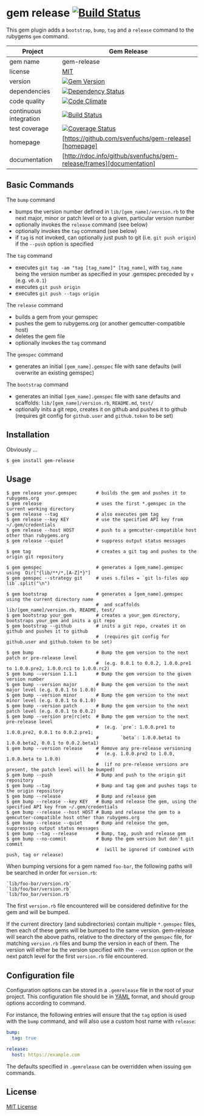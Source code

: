 # gem release [![Build Status](https://secure.travis-ci.org/svenfuchs/gem-release.png)](http://travis-ci.org/svenfuchs/gem-release)

This gem plugin adds a `bootstrap`, `bump`, `tag` and a `release` command to the rubygems `gem` command.

| Project                 |  Gem Release      |
|------------------------ | ----------------- |
| gem name                |  gem-release      |
| license                 |  [MIT][license]   |
| version                 |  [![Gem Version](https://badge.fury.io/rb/gem-release.png)](http://badge.fury.io/rb/gem-release) |
| dependencies            |  [![Dependency Status](https://gemnasium.com/svenfuchs/gem-release.png)](https://gemnasium.com/svenfuchs/gem-release) |
| code quality            |  [![Code Climate](https://codeclimate.com/github/svenfuchs/gem-release.png)](https://codeclimate.com/github/svenfuchs/gem-release) |
| continuous integration  |  [![Build Status](https://secure.travis-ci.org/svenfuchs/gem-release.png?branch=master)](https://travis-ci.org/svenfuchs/gem-release) |
| test coverage           |  [![Coverage Status](https://coveralls.io/repos/svenfuchs/gem-release/badge.png)](https://coveralls.io/r/svenfuchs/gem-release) |
| homepage                |  [https://github.com/svenfuchs/gem-release][homepage] |
| documentation           |  [http://rdoc.info/github/svenfuchs/gem-release/frames][documentation] |

## Basic Commands

The `bump` command

 * bumps the version number defined in `lib/[gem_name]/version.rb` to the next major, minor or patch level or to a given, particular version number
 * optionally invokes the `release` command (see below)
 * optionally invokes the `tag` command (see below)
 * if `tag` is not invoked, can optionally just push to git (i.e. `git push origin`) if the `--push` option is specified

The `tag` command

 * executes `git tag -am "tag [tag_name]" [tag_name]`, with `tag_name` being the version number as specified in your .gemspec preceded  by `v` (e.g. `v0.0.1`)
 * executes `git push origin`
 * executes `git push --tags origin`

The `release` command

 * builds a gem from your gemspec
 * pushes the gem to rubygems.org (or another gemcutter-compatible host)
 * deletes the gem file
 * optionally invokes the `tag` command

The `gemspec` command

 * generates an initial `[gem_name].gemspec` file with sane defaults (will overwrite an existing gemspec)

The `bootstrap` command

 * generates an initial `[gem_name].gemspec` file with sane defaults and scaffolds: `lib/[gem_name]/version.rb`, `README.md`, `test/`
 * optionally inits a git repo, creates it on github and pushes it to github (requires git config for `github.user` and `github.token` to be set)

## Installation

Obviously ...

    $ gem install gem-release

## Usage

    $ gem release your.gemspec       # builds the gem and pushes it to rubygems.org
    $ gem release                    # uses the first *.gemspec in the current working directory
    $ gem release --tag              # also executes gem tag
    $ gem release --key KEY          # use the specified API key from ~/.gem/credentials
    $ gem release --host HOST        # push to a gemcutter-compatible host other than rubygems.org
    $ gem release --quiet            # suppress output status messages

    $ gem tag                        # creates a git tag and pushes to the origin git repository

    $ gem gemspec                    # generates a [gem_name].gemspec using  Dir["{lib/**/*,[A-Z]*}"]
    $ gem gemspec --strategy git     # uses s.files = `git ls-files app lib`.split("\n")

    $ gem bootstrap                  # generates a [gem_name].gemspec using the current directory name
                                     #  and scaffolds lib/[gem_name]/version.rb, README, test/
    $ gem bootstrap your_gem         # creates a your_gem directory, bootstraps your_gem and inits a git repo
    $ gem bootstrap --github         # inits a git repo, creates it on github and pushes it to github
                                     #  (requires git config for github.user and github.token to be set)

    $ gem bump                       # Bump the gem version to the next patch or pre-release level
                                     #  (e.g. 0.0.1 to 0.0.2, 1.0.0.pre1 to 1.0.0.pre2, 1.0.0.rc1 to 1.0.0.rc2)
    $ gem bump --version 1.1.1       # Bump the gem version to the given version number
    $ gem bump --version major       # Bump the gem version to the next major level (e.g. 0.0.1 to 1.0.0)
    $ gem bump --version minor       # Bump the gem version to the next minor level (e.g. 0.0.1 to 0.1.0)
    $ gem bump --version patch       # Bump the gem version to the next patch level (e.g. 0.0.1 to 0.0.2)
    $ gem bump --version pre|rc|etc  # Bump the gem version to the next pre-release level
                                     #  (e.g. `pre`: 1.0.0.pre1 to 1.0.0.pre2, 0.0.1 to 0.0.2.pre1;
                                     #        `beta`: 1.0.0.beta1 to 1.0.0.beta2, 0.0.1 to 0.0.2.beta1)
    $ gem bump --version release     # Remove any pre-release versioning
                                     #  (e.g. 1.0.0.pre2 to 1.0.0, 1.0.0.beta to 1.0.0)
                                     #  (if no pre-release versions are present, the patch level will be bumped)
    $ gem bump --push                # Bump and push to the origin git repository
    $ gem bump --tag                 # Bump and tag gem and pushes tags to the origin repository
    $ gem bump --release             # Bump and release gem
    $ gem bump --release --key KEY   # Bump and release the gem, using the specified API key from ~/.gem/credentials
    $ gem bump --release --host HOST # Bump and release the gem to a gemcutter-compatible host other than rubygems.org
    $ gem bump --release --quiet     # Bump and release the gem, suppressing output status messages
    $ gem bump --tag --release       # Bump, tag, push and release gem
    $ gem bump --no-commit           # Bump the gem version but don't git commit
                                     #  (will be ignored if combined with push, tag or release)

When bumping versions for a gem named `foo-bar`, the following paths will be searched in order for `version.rb`:

    `lib/foo-bar/version.rb`
    `lib/foo/bar/version.rb`
    `lib/foo_bar/version.rb`

The first `version.rb` file encountered will be considered definitive for the gem and will be bumped.

If the current directory (and subdirectories) contain multiple `*.gemspec` files, then each of these gems will be bumped
to the same version. gem-release will search the above paths, relative to the directory of the `gemspec` file, for
matching `version.rb` files and bump the version in each of them. The version will either be the version specified with
the `--version` option or the next patch level for the first `version.rb` file encountered.

## Configuration file

Configuration options can be stored in a `.gemrelease` file in the root of your
project. This configuration file should be in [YAML](http://www.yaml.org/)
format, and should group options according to command.

For instance, the following entries will ensure that the `tag` option is used
with the `bump` command, and will also use a custom host name with `release`:

```yaml
bump:
  tag: true

release:
  host: https://example.com
```

The defaults specified in `.gemrelease` can be overridden when issuing `gem`
commands.

## License

[MIT License][license]

[license]: https://github.com/svenfuchs/gem-release/blob/master/MIT-LICENSE
[homepage]: https://github.com/svenfuchs/gem-release
[documentation]: http://rdoc.info/github/svenfuchs/gem-release/frames
